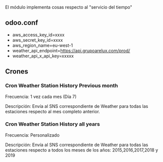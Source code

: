 El módulo implementa cosas respecto al "servicio del tiempo"

## odoo.conf
- aws_access_key_id=xxxx
- aws_secret_key_id=xxxx
- aws_region_name=eu-west-1
- weather_api_endpoint=https://api.grupoarelux.com/prod/
- weather_api_x_api_key=xxxxx

## Crones

### Cron Weather Station History Previous month 
Frecuencia: 1 vez cada mes (Día 7)

Descripción: Envía al SNS correspondiente de Weather para todas las estaciones respecto al mes completo anterior.

### Cron Weather Station History all years 
Frecuencia: Personalizado

Descripción: Envía al SNS correspondiente de Weather para todas las estaciones respecto a todos los meses de los años: 2015,2016,2017,2018 y 2019

